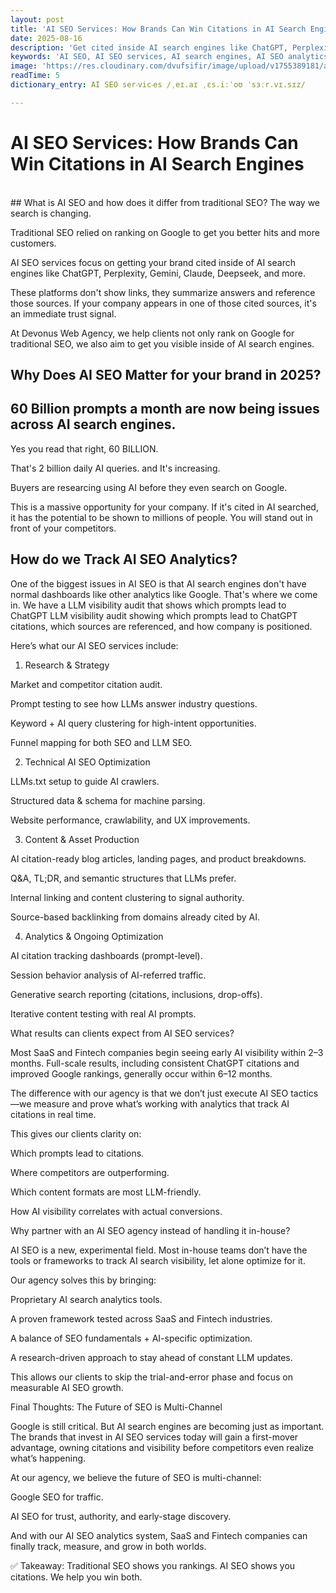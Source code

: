 ```yaml
---
layout: post
title: 'AI SEO Services: How Brands Can Win Citations in AI Search Engines'
date: 2025-08-16
description: 'Get cited inside AI search engines like ChatGPT, Perplexity, Gemini, Claude, and DeepSeek with AI SEO services. Learn how Devonus Web Agency tracks AI search analytics and how we can get you referenced in generative answers.'
keywords: 'AI SEO, AI SEO services, AI search engines, AI SEO analytics, ChatGPT SEO, SaaS SEO, Fintech SEO, AI search optimization, multi-channel SEO, generative search optimization, AI citations'
image: 'https://res.cloudinary.com/dvufsifir/image/upload/v1755389181/ai-seo-services.webp'
readTime: 5
dictionary_entry: AI SEO ser‧vic‧es /ˌeɪ.aɪ ˌɛs.iːˈoʊ ˈsɜːr.vɪ.sɪz/

---
```


# AI SEO Services: How Brands Can Win Citations in AI Search Engines

<br>
## What is AI SEO and how does it differ from traditional SEO? 
The way we search is changing.

Traditional SEO relied on ranking on Google to get you better hits and more customers. 

AI SEO services focus on getting your brand cited inside of AI search engines like ChatGPT, Perplexity, Gemini, Claude, Deepseek, and more. 

These platforms don't show links, they summarize answers and reference those sources. If your company appears in one of those cited sources, it's an immediate trust signal.

At Devonus Web Agency, we help clients not only rank on Google for traditional SEO, we also aim to get you visible inside of AI search engines.

## Why Does AI SEO Matter for your brand in 2025?


## 60 Billion prompts a month are now being issues across AI search engines.
Yes you read that right, 60 BILLION.

That's 2 billion daily AI queries. and It's increasing. 

Buyers are researcing using AI before they even search on Google. 

This is a massive opportunity for your company. If it's cited in AI searched, it has the potential to be shown to millions of people. You will stand out in front of your competitors. 

## How do we Track AI SEO Analytics?
One of the biggest issues in AI SEO is that AI search engines don't have normal dashboards like other analytics like Google. That's where we come in. We have a LLM visibility audit that shows which prompts lead to ChatGPT LLM visibility audit showing which prompts lead to ChatGPT citations, which sources are referenced, and how company is positioned.







Here’s what our AI SEO services include:

1. Research & Strategy

Market and competitor citation audit.

Prompt testing to see how LLMs answer industry questions.

Keyword + AI query clustering for high-intent opportunities.

Funnel mapping for both SEO and LLM SEO.

2. Technical AI SEO Optimization

LLMs.txt setup to guide AI crawlers.

Structured data & schema for machine parsing.

Website performance, crawlability, and UX improvements.

3. Content & Asset Production

AI citation-ready blog articles, landing pages, and product breakdowns.

Q&A, TL;DR, and semantic structures that LLMs prefer.

Internal linking and content clustering to signal authority.

Source-based backlinking from domains already cited by AI.

4. Analytics & Ongoing Optimization

AI citation tracking dashboards (prompt-level).

Session behavior analysis of AI-referred traffic.

Generative search reporting (citations, inclusions, drop-offs).

Iterative content testing with real AI prompts.

What results can clients expect from AI SEO services?

Most SaaS and Fintech companies begin seeing early AI visibility within 2–3 months. Full-scale results, including consistent ChatGPT citations and improved Google rankings, generally occur within 6–12 months.

The difference with our agency is that we don’t just execute AI SEO tactics—we measure and prove what’s working with analytics that track AI citations in real time.

This gives our clients clarity on:

Which prompts lead to citations.

Where competitors are outperforming.

Which content formats are most LLM-friendly.

How AI visibility correlates with actual conversions.

Why partner with an AI SEO agency instead of handling it in-house?

AI SEO is a new, experimental field. Most in-house teams don’t have the tools or frameworks to track AI search visibility, let alone optimize for it.

Our agency solves this by bringing:

Proprietary AI search analytics tools.

A proven framework tested across SaaS and Fintech industries.

A balance of SEO fundamentals + AI-specific optimization.

A research-driven approach to stay ahead of constant LLM updates.

This allows our clients to skip the trial-and-error phase and focus on measurable AI SEO growth.

Final Thoughts: The Future of SEO is Multi-Channel

Google is still critical. But AI search engines are becoming just as important. The brands that invest in AI SEO services today will gain a first-mover advantage, owning citations and visibility before competitors even realize what’s happening.

At our agency, we believe the future of SEO is multi-channel:

Google SEO for traffic.

AI SEO for trust, authority, and early-stage discovery.

And with our AI SEO analytics system, SaaS and Fintech companies can finally track, measure, and grow in both worlds.

✅ Takeaway: Traditional SEO shows you rankings. AI SEO shows you citations.
We help you win both.
